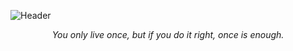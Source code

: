 ![Header](https://github.com/fromjyce/fromjyce/assets/128211962/2e6aca32-17ed-43f3-8fe6-6f7deca6e2f5)
<p align="center">
<i>You only live once, but if you do it right, once is enough.</i>
</p>
